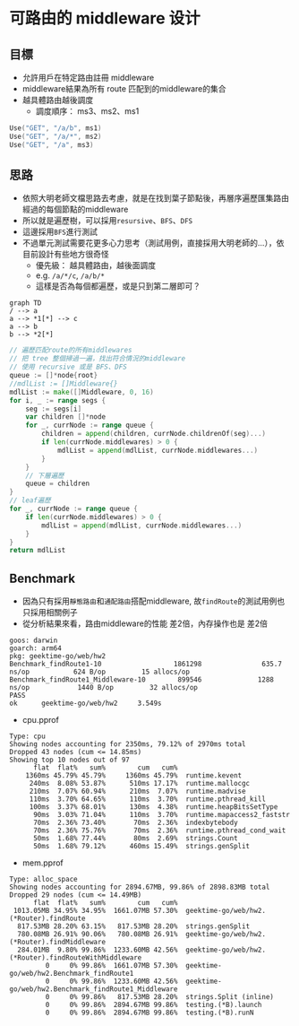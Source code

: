 # 可路由的 middleware 设计

## 目標

- 允許用戶在特定路由註冊 middleware
- middleware結果為所有 route 匹配到的middleware的集合
- 越具體路由越後調度
  - 調度順序： ms3、ms2、ms1

```go
Use("GET", "/a/b", ms1)
Use("GET", "/a/*", ms2)
Use("GET", "/a", ms3)
```

## 思路

- 依照大明老師文檔思路去考慮，就是在找到葉子節點後，再層序遍歷匯集路由經過的每個節點的middleware
- 所以就是遍歷樹，可以採用`resursive`、`BFS`、`DFS`
- 這邊採用`BFS`進行測試
- 不過單元測試需要花更多心力思考（測試用例，直接採用大明老師的...），依目前設計有些地方很奇怪
  - 優先級： 越具體路由，越後面調度
  - e.g. `/a/*/c`, `/a/b/*`
  - 這樣是否為每個都遍歷，或是只到第二層即可？

```mermaid
graph TD
/ --> a
a --> *1[*] --> c
a --> b 
b --> *2[*]

```

```go
// 遍歷匹配route的所有middlewares
// 把 tree 整個掃過一遍，找出符合情況的middleware
// 使用 recursive 或是 BFS、DFS
queue := []*node{root}
//mdlList := []Middleware{}
mdlList := make([]Middleware, 0, 16)
for i, _ := range segs {
    seg := segs[i]
    var children []*node
    for _, currNode := range queue {
        children = append(children, currNode.childrenOf(seg)...)
        if len(currNode.middlewares) > 0 {
            mdlList = append(mdlList, currNode.middlewares...)
        }
    }
    // 下層遍歷
    queue = children
}
// leaf遍歷
for _, currNode := range queue {
    if len(currNode.middlewares) > 0 {
        mdlList = append(mdlList, currNode.middlewares...)
    }
}
return mdlList
```

## Benchmark

- 因為只有採用`靜態路由`和`通配路由`搭配middleware, 故`findRoute`的測試用例也只採用相關例子
- 從分析結果來看，路由middleware的性能 差2倍，內存操作也是 差2倍
```shell
goos: darwin
goarch: arm64
pkg: geektime-go/web/hw2
Benchmark_findRoute1-10                  1861298               635.7 ns/op           624 B/op         15 allocs/op
Benchmark_findRoute1_Middleware-10        899546              1288 ns/op            1440 B/op         32 allocs/op
PASS
ok      geektime-go/web/hw2     3.549s

```

- cpu.pprof

```shell
Type: cpu
Showing nodes accounting for 2350ms, 79.12% of 2970ms total
Dropped 43 nodes (cum <= 14.85ms)
Showing top 10 nodes out of 97
      flat  flat%   sum%        cum   cum%
    1360ms 45.79% 45.79%     1360ms 45.79%  runtime.kevent
     240ms  8.08% 53.87%      510ms 17.17%  runtime.mallocgc
     210ms  7.07% 60.94%      210ms  7.07%  runtime.madvise
     110ms  3.70% 64.65%      110ms  3.70%  runtime.pthread_kill
     100ms  3.37% 68.01%      130ms  4.38%  runtime.heapBitsSetType
      90ms  3.03% 71.04%      110ms  3.70%  runtime.mapaccess2_faststr
      70ms  2.36% 73.40%       70ms  2.36%  indexbytebody
      70ms  2.36% 75.76%       70ms  2.36%  runtime.pthread_cond_wait
      50ms  1.68% 77.44%       80ms  2.69%  strings.Count
      50ms  1.68% 79.12%      460ms 15.49%  strings.genSplit
```

- mem.pprof

```shell
Type: alloc_space
Showing nodes accounting for 2894.67MB, 99.86% of 2898.83MB total
Dropped 29 nodes (cum <= 14.49MB)
      flat  flat%   sum%        cum   cum%
 1013.05MB 34.95% 34.95%  1661.07MB 57.30%  geektime-go/web/hw2.(*Router).findRoute
  817.53MB 28.20% 63.15%   817.53MB 28.20%  strings.genSplit
  780.08MB 26.91% 90.06%   780.08MB 26.91%  geektime-go/web/hw2.(*Router).findMiddleware
  284.01MB  9.80% 99.86%  1233.60MB 42.56%  geektime-go/web/hw2.(*Router).findRouteWithMiddleware
         0     0% 99.86%  1661.07MB 57.30%  geektime-go/web/hw2.Benchmark_findRoute1
         0     0% 99.86%  1233.60MB 42.56%  geektime-go/web/hw2.Benchmark_findRoute1_Middleware
         0     0% 99.86%   817.53MB 28.20%  strings.Split (inline)
         0     0% 99.86%  2894.67MB 99.86%  testing.(*B).launch
         0     0% 99.86%  2894.67MB 99.86%  testing.(*B).runN

```
